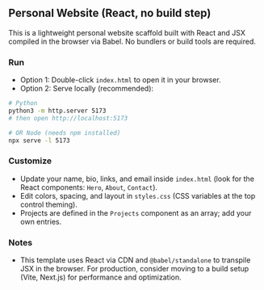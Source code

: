 ## Personal Website (React, no build step)

This is a lightweight personal website scaffold built with React and JSX compiled in the browser via Babel. No bundlers or build tools are required.

### Run

- Option 1: Double-click `index.html` to open it in your browser.
- Option 2: Serve locally (recommended):

```bash
# Python
python3 -m http.server 5173
# then open http://localhost:5173

# OR Node (needs npm installed)
npx serve -l 5173
```

### Customize

- Update your name, bio, links, and email inside `index.html` (look for the React components: `Hero`, `About`, `Contact`).
- Edit colors, spacing, and layout in `styles.css` (CSS variables at the top control theming).
- Projects are defined in the `Projects` component as an array; add your own entries.

### Notes

- This template uses React via CDN and `@babel/standalone` to transpile JSX in the browser. For production, consider moving to a build setup (Vite, Next.js) for performance and optimization.


